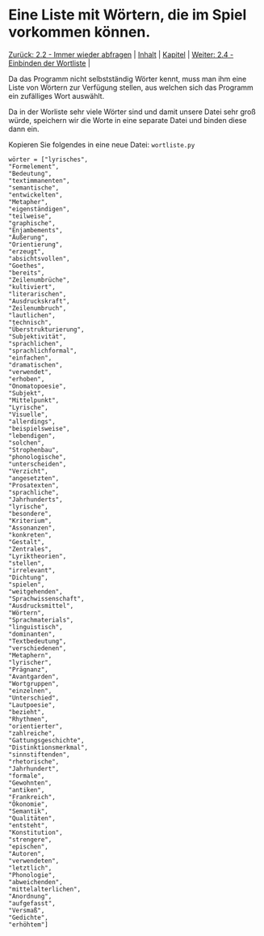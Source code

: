 # Eine Liste mit Wörtern, die im Spiel vorkommen können.

[Zurück: 2.2 - Immer wieder abfragen](hangabfrage.md) |  [Inhalt](README.md) |  [Kapitel](hangman.md) |  [Weiter: 2.4 - Einbinden der Wortliste](hangeinbinden.md) | 

Da das Programm nicht selbstständig Wörter kennt, muss man ihm eine Liste von Wörtern zur Verfügung stellen, aus welchen sich das Programm ein zufälliges Wort auswählt.

Da in der Worliste sehr viele Wörter sind und damit unsere Datei sehr groß würde, speichern wir die Worte in eine separate Datei und binden diese dann ein.

Kopieren Sie folgendes in eine neue Datei: `wortliste.py`


```
wörter = ["lyrisches",
"Formelement",
"Bedeutung",
"textimmanenten",
"semantische",
"entwickelten",
"Metapher",
"eigenständigen",
"teilweise",
"graphische",
"Enjambements",
"Äußerung",
"Orientierung",
"erzeugt",
"absichtsvollen",
"Goethes",
"bereits",
"Zeilenumbrüche",
"kultiviert",
"literarischen",
"Ausdruckskraft",
"Zeilenumbruch",
"lautlichen",
"technisch",
"Überstrukturierung",
"Subjektivität",
"sprachlichen",
"sprachlichformal",
"einfachen",
"dramatischen",
"verwendet",
"erhoben",
"Onomatopoesie",
"Subjekt",
"Mittelpunkt",
"Lyrische",
"Visuelle",
"allerdings",
"beispielsweise",
"lebendigen",
"solchen",
"Strophenbau",
"phonologische",
"unterscheiden",
"Verzicht",
"angesetzten",
"Prosatexten",
"sprachliche",
"Jahrhunderts",
"lyrische",
"besondere",
"Kriterium",
"Assonanzen",
"konkreten",
"Gestalt",
"Zentrales",
"Lyriktheorien",
"stellen",
"irrelevant",
"Dichtung",
"spielen",
"weitgehenden",
"Sprachwissenschaft",
"Ausdrucksmittel",
"Wörtern",
"Sprachmaterials",
"linguistisch",
"dominanten",
"Textbedeutung",
"verschiedenen",
"Metaphern",
"lyrischer",
"Prägnanz",
"Avantgarden",
"Wortgruppen",
"einzelnen",
"Unterschied",
"Lautpoesie",
"bezieht",
"Rhythmen",
"orientierter",
"zahlreiche",
"Gattungsgeschichte",
"Distinktionsmerkmal",
"sinnstiftenden",
"rhetorische",
"Jahrhundert",
"formale",
"Gewohnten",
"antiken",
"Frankreich",
"Ökonomie",
"Semantik",
"Qualitäten",
"entsteht",
"Konstitution",
"strengere",
"epischen",
"Autoren",
"verwendeten",
"letztlich",
"Phonologie",
"abweichenden",
"mittelalterlichen",
"Anordnung",
"aufgefasst",
"Versmaß",
"Gedichte",
"erhöhtem"]
```
